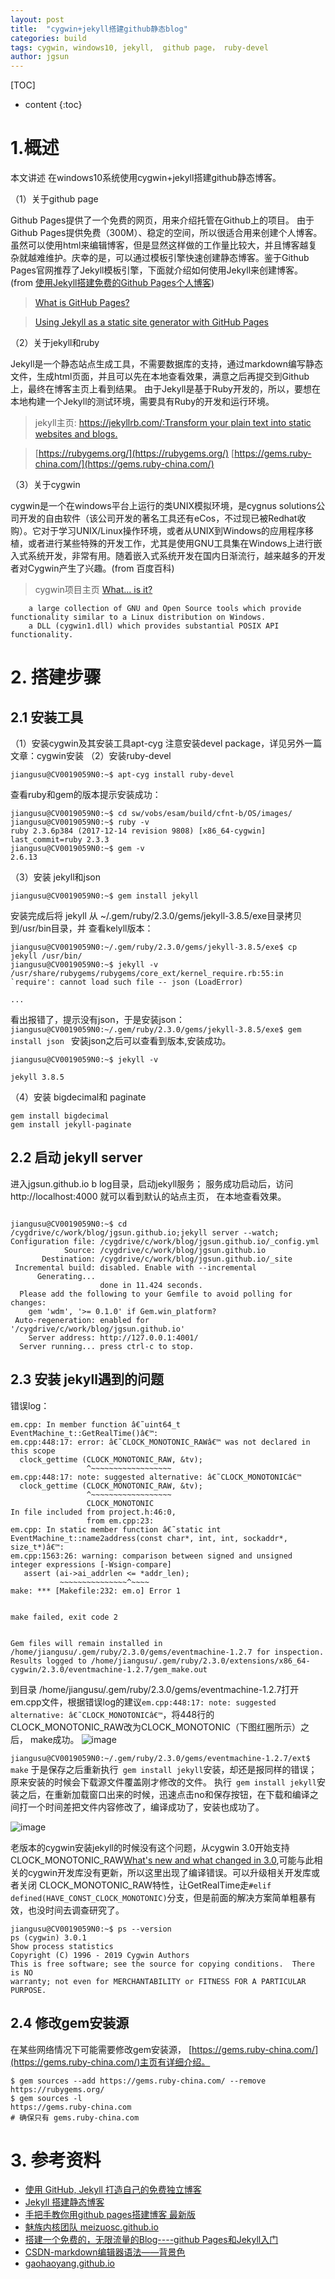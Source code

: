 ```yaml
---
layout: post
title:  "cygwin+jekyll搭建github静态blog"
categories: build
tags: cygwin, windows10, jekyll,  github page， ruby-devel
author: jgsun
---
```


[TOC]

* content
{:toc}
# 1.概述
本文讲述 在windows10系统使用cygwin+jekyll搭建github静态博客。











（1）关于github page 

Github Pages提供了一个免费的网页，用来介绍托管在Github上的项目。
由于Github Pages提供免费（300M）、稳定的空间，所以很适合用来创建个人博客。虽然可以使用html来编辑博客，但是显然这样做的工作量比较大，并且博客越复杂就越难维护。庆幸的是，可以通过模板引擎快速创建静态博客。鉴于Github Pages官网推荐了Jekyll模板引擎，下面就介绍如何使用Jekyll来创建博客。(from [使用Jekyll搭建免费的Github Pages个人博客](https://www.jianshu.com/p/abf485c20e3e))
> [What is GitHub Pages?](https://pages.github.com/)

> [Using Jekyll as a static site generator with GitHub Pages](https://help.github.com/en/articles/using-jekyll-as-a-static-site-generator-with-github-pages)


（2）关于jekyll和ruby

Jekyll是一个静态站点生成工具，不需要数据库的支持，通过markdown编写静态文件，生成html页面，并且可以先在本地查看效果，满意之后再提交到Github上，最终在博客主页上看到结果。
由于Jekyll是基于Ruby开发的，所以，要想在本地构建一个Jekyll的测试环境，需要具有Ruby的开发和运行环境。
> jekyll主页: [https://jekyllrb.com/:Transform your plain text into static websites and blogs.](https://jekyllrb.com/)

> [https://rubygems.org/](https://rubygems.org/)
> [https://gems.ruby-china.com/](https://gems.ruby-china.com/)


（3）关于cygwin 

cygwin是一个在windows平台上运行的类UNIX模拟环境，是cygnus solutions公司开发的自由软件（该公司开发的著名工具还有eCos，不过现已被Redhat收购）。它对于学习UNIX/Linux操作环境，或者从UNIX到Windows的应用程序移植，或者进行某些特殊的开发工作，尤其是使用GNU工具集在Windows上进行嵌入式系统开发，非常有用。随着嵌入式系统开发在国内日渐流行，越来越多的开发者对Cygwin产生了兴趣。(from 百度百科)
> cygwin项目主页 [What... is it?](https://www.cygwin.com/)
```
    a large collection of GNU and Open Source tools which provide functionality similar to a Linux distribution on Windows.
    a DLL (cygwin1.dll) which provides substantial POSIX API functionality.
```

# 2. 搭建步骤
## 2.1 安装工具
（1）安装cygwin及其安装工具apt-cyg
注意安装devel package，详见另外一篇文章：cygwin安装
（2）安装ruby-devel

`jiangusu@CV0019059N0:~$ apt-cyg install ruby-devel`

查看ruby和gem的版本提示安装成功：
```
jiangusu@CV0019059N0:~$ cd sw/vobs/esam/build/cfnt-b/OS/images/
jiangusu@CV0019059N0:~$ ruby -v
ruby 2.3.6p384 (2017-12-14 revision 9808) [x86_64-cygwin]
last_commit=ruby 2.3.3
jiangusu@CV0019059N0:~$ gem -v
2.6.13
```
（3）安装 jekyll和json

`jiangusu@CV0019059N0:~$ gem install jekyll`

安装完成后将 jekyll  从 ~/.gem/ruby/2.3.0/gems/jekyll-3.8.5/exe目录拷贝到/usr/bin目录，并 查看kelyll版本：
```
jiangusu@CV0019059N0:~/.gem/ruby/2.3.0/gems/jekyll-3.8.5/exe$ cp jekyll /usr/bin/
jiangusu@CV0019059N0:~$ jekyll -v
/usr/share/rubygems/rubygems/core_ext/kernel_require.rb:55:in `require': cannot load such file -- json (LoadError)

...
```
看出报错了，提示没有json，于是安装json：
`jiangusu@CV0019059N0:~/.gem/ruby/2.3.0/gems/jekyll-3.8.5/exe$ gem install json `
安装json之后可以查看到版本,安装成功。

```
jiangusu@CV0019059N0:~$ jekyll -v

jekyll 3.8.5
```
（4）安装 bigdecimal和 paginate

```
gem install bigdecimal
gem install jekyll-paginate
```
## 2.2 启动 jekyll server
进入jgsun.github.io b log目录，启动jekyll服务； 服务成功启动后，访问http://localhost:4000 就可以看到默认的站点主页， 在本地查看效果。

```

jiangusu@CV0019059N0:~$ cd /cygdrive/c/work/blog/jgsun.github.io;jekyll server --watch;
Configuration file: /cygdrive/c/work/blog/jgsun.github.io/_config.yml
            Source: /cygdrive/c/work/blog/jgsun.github.io
       Destination: /cygdrive/c/work/blog/jgsun.github.io/_site
 Incremental build: disabled. Enable with --incremental
      Generating... 
                    done in 11.424 seconds.
  Please add the following to your Gemfile to avoid polling for changes:
    gem 'wdm', '>= 0.1.0' if Gem.win_platform?
 Auto-regeneration: enabled for '/cygdrive/c/work/blog/jgsun.github.io'
    Server address: http://127.0.0.1:4001/
  Server running... press ctrl-c to stop.
```


## 2.3  安装 jekyll遇到的问题
错误log：

```
em.cpp: In member function â€˜uint64_t EventMachine_t::GetRealTime()â€™:
em.cpp:448:17: error: â€˜CLOCK_MONOTONIC_RAWâ€™ was not declared in this scope
  clock_gettime (CLOCK_MONOTONIC_RAW, &tv);
                 ^~~~~~~~~~~~~~~~~~~
em.cpp:448:17: note: suggested alternative: â€˜CLOCK_MONOTONICâ€™
  clock_gettime (CLOCK_MONOTONIC_RAW, &tv);
                 ^~~~~~~~~~~~~~~~~~~
                 CLOCK_MONOTONIC
In file included from project.h:46:0,
                 from em.cpp:23:
em.cpp: In static member function â€˜static int EventMachine_t::name2address(const char*, int, int, sockaddr*, size_t*)â€™:
em.cpp:1563:26: warning: comparison between signed and unsigned integer expressions [-Wsign-compare]
   assert (ai->ai_addrlen <= *addr_len);
           ~~~~~~~~~~~~~~~^~~~~
make: *** [Makefile:232: em.o] Error 1


make failed, exit code 2


Gem files will remain installed in /home/jiangusu/.gem/ruby/2.3.0/gems/eventmachine-1.2.7 for inspection.
Results logged to /home/jiangusu/.gem/ruby/2.3.0/extensions/x86_64-cygwin/2.3.0/eventmachine-1.2.7/gem_make.out
```
到目录   /home/jiangusu/.gem/ruby/2.3.0/gems/eventmachine-1.2.7打开 em.cpp文件，根据错误log的建议` em.cpp:448:17: note: suggested alternative: â€˜CLOCK_MONOTONICâ€™ `，将448行的CLOCK_MONOTONIC_RAW改为CLOCK_MONOTONIC（下图红圈所示）之后， make成功。
![image](/images/posts/build/blog-time-src.png)



`jiangusu@CV0019059N0:~/.gem/ruby/2.3.0/gems/eventmachine-1.2.7/ext$ make`
于是保存之后重新执行` gem install jekyll`安装，却还是报同样的错误；原来安装的时候会下载源文件覆盖刚才修改的文件。
执行` gem install jekyll`安装之后，在重新加载窗口出来的时候，迅速点击no和保存按钮，在下载和编译之间打一个时间差把文件内容修改了，编译成功了，安装也成功了。

![image](/images/posts/build/blog-time-src-pop.png)

老版本的cygwin安装jekyll的时候没有这个问题，从cygwin 3.0开始支持CLOCK_MONOTONIC_RAW[What's new and what changed in 3.0](https://www.cygwin.com/cygwin-ug-net/ov-new.html),可能与此相关的cygwin开发库没有更新，所以这里出现了编译错误。可以升级相关开发库或者关闭 CLOCK_MONOTONIC_RAW特性，让GetRealTime走`#elif defined(HAVE_CONST_CLOCK_MONOTONIC)`分支，但是前面的解决方案简单粗暴有效，也没时间去调查研究了。
```
jiangusu@CV0019059N0:~$ ps --version
ps (cygwin) 3.0.1
Show process statistics
Copyright (C) 1996 - 2019 Cygwin Authors
This is free software; see the source for copying conditions.  There is NO
warranty; not even for MERCHANTABILITY or FITNESS FOR A PARTICULAR PURPOSE.
```
## 2.4 修改gem安装源

在某些网络情况下可能需要修改gem安装源， [https://gems.ruby-china.com/](https://gems.ruby-china.com/)主页有详细介绍。
```
$ gem sources --add https://gems.ruby-china.com/ --remove https://rubygems.org/
$ gem sources -l
https://gems.ruby-china.com
# 确保只有 gems.ruby-china.com
```

# 3. 参考资料
* [使用 GitHub, Jekyll 打造自己的免费独立博客](https://blog.csdn.net/on_1y/article/details/19259435)
* [Jekyll 搭建静态博客](https://643435675.github.io/2015/02/15/create-my-blog-with-jekyll/)
*  [手把手教你用github pages搭建博客 最新版](http://www.jianshu.com/p/6fdb19aa4558) 
* [魅族内核团队 meizuosc.github.io ](https://github.com/meizuosc/meizuosc.github.io)
* [搭建一个免费的，无限流量的Blog----github Pages和Jekyll入门](http://www.ruanyifeng.com/blog/2012/08/blogging_with_jekyll.html)
* [CSDN-markdown编辑器语法——背景色](https://blog.csdn.net/testcs_dn/article/details/45766819)
* [gaohaoyang.github.io](https://github.com/Gaohaoyang/gaohaoyang.github.io)

